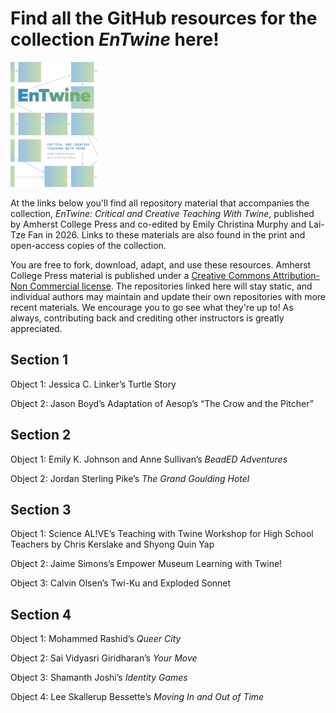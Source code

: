 # Find all the GitHub resources for the collection _EnTwine_ here!

<img src="./Murphy_Fan_cover_final.jpg" alt="Cover image of EnTwine collection features blue and green squares on a white background. Grey arrows point from one square to another." height="200">

At the links below you'll find all repository material that accompanies the collection, _EnTwine: Critical and Creative Teaching With Twine_, published by Amherst College Press and co-edited by Emily Christina Murphy and Lai-Tze Fan in 2026. Links to these materials are also found in the print and open-access copies of the collection. 

You are free to fork, download, adapt, and use these resources. Amherst College Press material is published under a <a href="https://creativecommons.org/licenses/by-nc/4.0/">Creative Commons Attribution-Non Commercial license</a>. The repositories linked here will stay static, and individual authors may maintain and update their own repositories with more recent materials. We encourage you to go see what they're up to! As always, contributing back and crediting other instructors is greatly appreciated. 

<h2>Section 1</h2>

Object 1: Jessica C. Linker’s Turtle Story<br/>

Object 2: Jason Boyd’s Adaptation of Aesop’s “The Crow and the Pitcher”<br/>

<h2>Section 2</h2>

Object 1: Emily K. Johnson and Anne Sullivan’s <i>BeadED Adventures</i><br/>

Object 2: Jordan Sterling Pike’s <i>The Grand Goulding Hotel</i><br/>

<h2>Section 3</h2>

Object 1: Science AL!VE’s Teaching with Twine Workshop for High School Teachers by Chris Kerslake and Shyong Quin Yap<br/>

Object 2: Jaime Simons’s Empower Museum Learning with Twine!<br/>

Object 3: Calvin Olsen’s Twi-Ku and Exploded Sonnet

<h2>Section 4</h2>

Object 1: Mohammed Rashid’s <i>Queer City</i><br/>

Object 2: Sai Vidyasri Giridharan’s <i>Your Move</i><br/>

Object 3: Shamanth Joshi’s <i>Identity Games</i><br/>

Object 4: Lee Skallerup Bessette’s <i>Moving In and Out of Time</i>






